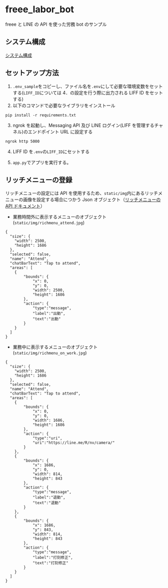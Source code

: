 # freee_labor_bot

freee と LINE の API を使った労務 bot のサンプル

## システム構成

[システム構成]()

## セットアップ方法

1. `.env_sample`をコピーし、ファイル名を`.env`にして必要な環境変数をセットする(`LIFF_ID`については 4．の設定を行う際に出力される LIFF ID をセットする)
2. 以下のコマンドで必要なライブラリをインストール

```
pip install -r requirements.txt
```

3. ngrok を起動し、Messaging API 及び LINE ログイン(LIFF を管理するチャネル)のエンドポイント URL に設定する

```
ngrok http 5000
```

4. LIFF ID を`.env`の`LIFF_ID`にセットする

5. `app.py`でアプリを実行する。

## リッチメニューの登録

リッチメニューの設定には API を使用するため、`static/img`内にあるリッチメニューの画像を設定する場合につかう Json オブジェクト（[リッチメニューの API ドキュメント](https://developers.line.biz/ja/reference/messaging-api/#rich-menu)）

- 業務時間外に表示するメニューのオブジェクト(`static/img/richmenu_attend.jpg`)

```
{
  "size": {
    "width": 2500,
    "height": 1686
  },
  "selected": false,
  "name": "Attend",
  "chatBarText": "Tap to attend",
  "areas": [
	{
		"bounds": {
			"x": 0,
			"y": 0,
			"width": 2500,
			"height": 1686
		},
		"action": {
			"type":"message",
			"label":"出勤",
			"text":"出勤"
		}
    }
  ]
}
```

- 業務中に表示するメニューのオブジェクト(`static/img/richmenu_on_work.jpg`)

```
{
  "size": {
    "width": 2500,
    "height": 1686
  },
  "selected": false,
  "name": "Attend",
  "chatBarText": "Tap to attend",
  "areas": [
	{
		"bounds": {
			"x": 0,
			"y": 0,
			"width": 1686,
			"height": 1686
		},
		"action": {
			"type":"uri",
			"uri":"https://line.me/R/nv/camera/"
		}
    },
    {
		"bounds": {
			"x": 1686,
			"y": 0,
			"width": 814,
			"height": 843
		},
		"action": {
			"type":"message",
			"label":"退勤",
			"text":"退勤"
		}
    },
    {
		"bounds": {
			"x": 1686,
			"y": 843,
			"width": 814,
			"height": 843
		},
		"action": {
			"type":"message",
			"label":"打刻修正",
			"text":"打刻修正"
		}
    }
  ]
}
```
